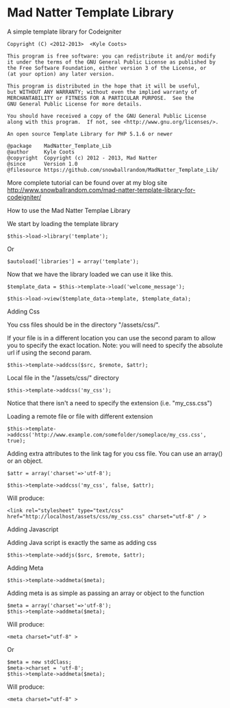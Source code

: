 Mad Natter Template Library
===============

A simple template library for Codeigniter

    Copyright (C) <2012-2013>  <Kyle Coots>

    This program is free software: you can redistribute it and/or modify
    it under the terms of the GNU General Public License as published by
    the Free Software Foundation, either version 3 of the License, or
    (at your option) any later version.

    This program is distributed in the hope that it will be useful,
    but WITHOUT ANY WARRANTY; without even the implied warranty of
    MERCHANTABILITY or FITNESS FOR A PARTICULAR PURPOSE.  See the
    GNU General Public License for more details.

    You should have received a copy of the GNU General Public License
    along with this program.  If not, see <http://www.gnu.org/licenses/>.
 
    An open source Template Library for PHP 5.1.6 or newer
  
    @package  	MadNatter_Template_Lib
    @author		Kyle Coots
    @copyright	Copyright (c) 2012 - 2013, Mad Natter
    @since		Version 1.0
    @filesource https://github.com/snowballrandom/MadNatter_Template_Lib/

More complete tutorial can be found over at my blog site http://www.snowballrandom.com/mad-natter-template-library-for-codeigniter/

How to use the Mad Natter Templae Library
		
We start by loading the template library
    
    $this->load->library('template');
	
Or 
	
    $autoload['libraries'] = array('template');
		
Now that we have the library loaded we can use it like this.
		        
	$template_data = $this->template->load('welcome_message');
	
	$this->load->view($template_data->template, $template_data);
		
		
Adding Css

You css files should be in the directory "/assets/css/". 

If your file is in a different location you can use the second param to allow you to specify the exact location. 
Note: you will need to specify the absolute url if using the second param.</p>

    $this->template->addcss($src, $remote, $attr);
		
Local file in the "/assets/css/" directory
	
    $this->template->addcss('my_css');
		
Notice that there isn't a need to specify the extension (i.e. "my_css.css")

Loading a remote file or file with different extension
	
    $this->template->addcss('http://www.example.com/somefolder/someplace/my_css.css', true);
		
Adding extra attributes to the link tag for you css file. You can use an array() or an object.
		
	$attr = array('charset'=>'utf-8');
	
	$this->template->addcss('my_css', false, $attr);
	
Will produce:
    
    <link rel="stylesheet" type="text/css" href="http://localhost/assets/css/my_css.css" charset="utf-8" / >
		
Adding Javascript

Adding Java script is exactly the same as adding css
	
    $this->template->addjs($src, $remote, $attr);
		
Adding Meta

    $this->template->addmeta($meta);

Adding meta is as simple as passing an array or object to the function
			
    $meta = array('charset'=>'utf-8');
	$this->template->addmeta($meta);
	
Will produce:


    <meta charset="utf-8" >

Or 

	$meta = new stdClass;
	$meta->charset = 'utf-8';
	$this->template->addmeta($meta);

Will produce: 
    
    <meta charset="utf-8" >
		
